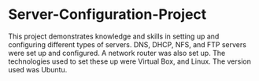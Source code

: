# Server-Configuration-Project
This project demonstrates knowledge and skills in setting up and configuring different types of servers.  DNS, DHCP, NFS, and FTP servers were set up and configured. A network router was also set up. The  technologies used to set these up were Virtual Box, and Linux. The version used was Ubuntu.
